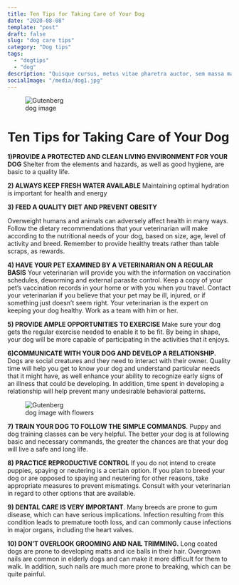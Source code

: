 ```yaml
---
title: Ten Tips for Taking Care of Your Dog
date: "2020-08-08"
template: "post"
draft: false
slug: "dog care tips"
category: "Dog tips"
tags:
  - "dogtips"
  - "dog"
description: "Quisque cursus, metus vitae pharetra auctor, sem massa mattis sem, at interdum magna augue eget diam. Vestibulum ante ipsum primis in faucibus orci luctus et ultrices posuere cubilia Curae; Morbi lacinia molestie dui. Praesent blandit dolor. Sed non quam. In vel mi sit amet augue congue elementum."
socialImage: "/media/dog1.jpg"
---
```


<figure  style="width: 340px">
	<img src="/media/dog1.jpg" alt="Gutenberg">
	<figcaption>dog image</figcaption>
</figure>

# Ten Tips for Taking Care of Your Dog

**1)PROVIDE A PROTECTED AND CLEAN LIVING ENVIRONMENT FOR YOUR DOG**
Shelter from the elements and hazards, as well as good hygiene, are basic to a quality life.

**2) ALWAYS KEEP FRESH WATER AVAILABLE**
Maintaining optimal hydration is important for health and energy

**3) FEED A QUALITY DIET AND PREVENT OBESITY**

Overweight humans and animals can adversely affect health in many ways. Follow the dietary recommendations that your veterinarian will make according to the nutritional needs of your dog, based on size, age, level of activity and breed. Remember to provide healthy treats rather than table scraps, as rewards.

**4) HAVE YOUR PET EXAMINED BY A VETERINARIAN ON A REGULAR BASIS**
Your veterinarian will provide you with the information on vaccination schedules, deworming and external parasite control. Keep a copy of your pet’s vaccination records in your home or with you when you travel. Contact your veterinarian if you believe that your pet may be ill, injured, or if something just doesn’t seem right. Your veterinarian is the expert on keeping your dog healthy. Work as a team with him or her.

**5) PROVIDE AMPLE OPPORTUNITIES TO EXERCISE**
Make sure your dog gets the regular exercise needed to enable it to be fit. By being in shape, your dog will be more capable of participating in the activities that it enjoys.

**6)COMMUNICATE WITH YOUR DOG AND DEVELOP A RELATIONSHIP.**
Dogs are social creatures and they need to interact with their owner. Quality time will help you get to know your dog and understand particular needs that it might have, as well enhance your ability to recognize early signs of an illness that could be developing. In addition, time spent in developing a relationship will help prevent many undesirable behavioral patterns.

<figure  style="width: 240px">
	<img src="/media/dog2.jpg" alt="Gutenberg">
	<figcaption>dog image with flowers</figcaption>
</figure>

**7) TRAIN YOUR DOG TO FOLLOW THE SIMPLE COMMANDS**.
Puppy and dog training classes can be very helpful. The better your dog is at following basic and necessary commands, the greater the chances are that your dog will live a safe and long life.

**8) PRACTICE REPRODUCTIVE CONTROL**
If you do not intend to create puppies, spaying or neutering is a certain option. If you plan to breed your dog or are opposed to spaying and neutering for other reasons, take appropriate measures to prevent mismatings. Consult with your veterinarian in regard to other options that are available.

**9) DENTAL CARE IS VERY IMPORTANT**.
Many breeds are prone to gum disease, which can have serious implications. Infection resulting from this condition leads to premature tooth loss, and can commonly cause infections in major organs, including the heart valves.

**10) DON’T OVERLOOK GROOMING AND NAIL TRIMMING.**
Long coated dogs are prone to developing matts and ice balls in their hair. Overgrown nails are common in elderly dogs and can make it more difficult for them to walk. In addition, such nails are much more prone to breaking, which can be quite painful.
